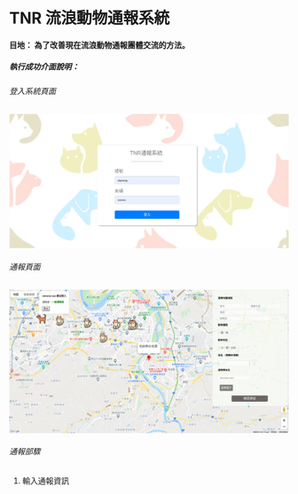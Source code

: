 # TNR 流浪動物通報系統

#### 目地： 為了改善現在流浪動物通報團體交流的方法。

##### 執行成功介面說明：
###### 登入系統頁面
![image](https://raw.githubusercontent.com/royal0721/animal_platform/master/login.png)
###### 通報頁面
![image](https://raw.githubusercontent.com/royal0721/animal_platform/master/inform.png)
###### 通報部驟
1. 輸入通報資訊
